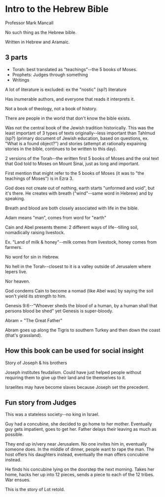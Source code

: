 # Intro to the Hebrew Bible

Professor Mark Mancall

No such thing as the Hebrew bible.

Written in Hebrew and Aramaic.

## 3 parts

* Torah: best translated as "teachings"--the 5 books of Moses. 
* Prophets: Judges through something
* Writings

A lot of literature is excluded: ex the "nostic" (sp?) literature

Has inumerable authors, and everyone that reads it interprets it.

Not a book of theology, not a book of history.

There are people in the world that don't know the bible exists.

Was not the central book of the Jewish tradition historically. This was the least important of 3 types of texts originally--less important than Tahlmud (sp?) (primary document of Jewish education, based on questions, ex. "What is a found object?") and stories (attempt at rationally expaining stories in the bible, continues to be written to this day).

2 versions of the Torah--the written first 5 books of Moses and the oral text that God told to Moses on Mount Sinai, just as long and important.

First mention that might refer to the 5 books of Moses (it was to "the teachings of Moses") is in Ezra 3. 

God does not create out of nothing, earth starts "unformed and void", but it's there. He creates with breath ("wind"--same word in Hebrew) and by speaking.

Breath and blood are both closely associated with life in the bible.

Adam means "man", comes from word for "earth"

Cain and Abel presents theme: 2 different ways of life--tilling soil, nomadically raising livestock.

Ex. "Land of milk & honey"--milk comes from livestock, honey comes from farmers.

No word for sin in Hebrew.

No hell in the Torah--closest to it is a valley outside of Jerusalem where lepers live.

Nor heaven.

God condems Cain to become a nomad (like Abel was) by saying the soil won't yield its strength to him.

Genesis 9:6--"Whoever sheds the blood of a human, by a human shall that persons blood be shed" yet Genesis is super-bloody.

Abram = "The Great Father"

Abram goes up along the Tigris to southern Turkey and then down the coast (that's grassland).

## How this book can be used for social insight

Story of Joseph & his brothers

Joseph institutes feudalism. Could have just helped people without requiring them to give up their land and tie themselves to it.

Israelites may have become slaves because Joseph set the precedent.

## Fun story from Judges

This was a stateless society--no king in Israel.

Guy had a concubine, she decided to go home to her mother. Eventually guy gets impatient, goes to get her. Father delays their leaving as much as possible.

They end up in/very near Jerusalem. No one invites him in, eventually someone does. In the middle of dinner, people want to rape the man. The host offers his daughters instead, eventually the man offers concubine instead.

He finds his concubine lying on the doorstep the next morning. Takes her home, hacks her up into 12 pieces, sends a piece to each of the 12 tribes. War ensues.

This is the story of Lot retold.

